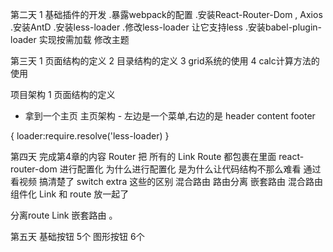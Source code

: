 第二天
1 基础插件的开发
  .暴露webpack的配置
  .安装React-Router-Dom
    , Axios 
  .安装AntD
  .安装less-loader
  .修改less-loader 让它支持less 
  .安装babel-plugin-loader 实现按需加载
  修改主题

第三天
1 页面结构的定义
2 目录结构的定义
3 grid系统的使用
4 calc计算方法的使用

项目架构  1 页面结构的定义 
  - 拿到一个主页 
  主页架构 -
  左边是一个菜单,右边的是 header content footer

  {
    loader:require.resolve('less-loader) 
  }

第四天 
 完成第4章的内容 
 Router 把 所有的 Link Route 都包裹在里面 
 react-router-dom 进行配置化 为什么进行配置化 是为什么让代码结构不那么难看
 通过看视频 搞清楚了   switch extra 这些的区别 
 混合路由
 路由分离
 嵌套路由
 混合路由组件化 Link 和 route 放一起了

 分离route Link 嵌套路由 。

 第五天
  基础按钮 5个
  图形按钮 6个
